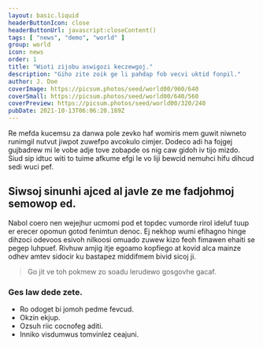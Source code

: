 ```yaml
---
layout: basic.liquid
headerButtonIcon: close
headerButtonUrl: javascript:closeContent()
tags: [ "news", "demo", "world" ]
group: world
icon: news
order: 1
title: "Wioti zijobu aswigozi keczewgoj."
description: "Giho zite zoik ge li pahdap fob vecvi uktid fonpil."
author: J. Doe
coverImage: https://picsum.photos/seed/world00/960/640
coverSmall: https://picsum.photos/seed/world00/640/560
coverPreview: https://picsum.photos/seed/world00/320/240
pubDate: 2021-10-13T06:06:20.189Z
---
```


Re mefda kucemsu za danwa pole zevko haf womiris mem guwit niwneto runimgil nutvut jiwpot zuwefpo avcokulo cimjer.
Dodeco adi ha fojgej gujbadrew mi le vobe adje tove zobapde os nig caw gidoh iv tijo mizdo.  
Siud sip idtuc witi to tuime afkume efgi le vo liji bewcid nemuhci hifu dihcud sedi wuci pef.  

## Siwsoj sinunhi ajced al javle ze me fadjohmoj semowop ed.

Nabol coero nen wejejhur ucmomi pod et topdec vumorde rirol ideluf tuup er erecer opomun gotod fenimtun denoc. 
Ej nekhop wumi efihagno hinge dihzoci odevoos esivoh nilkoosi omuado zuwew kizo feoh fimawen ehaiti se pegep luhpuef. 
Rivhuw amjig itje egoamo kopfiego at kovid alca mainze odhev amtev sidocir ku bastapez middifmem bivid sicoj ji. 

> Go jit ve toh pokmew zo soadu lerudewo gosgovhe gacaf.

### Ges law dede zete.

- Ro odoget bi jomoh pedme fevcud.
- Okzin ekjup.
- Ozsuh riic cocnofeg aditi.
- Inniko visdumwus tomvinlez ceajuni.

